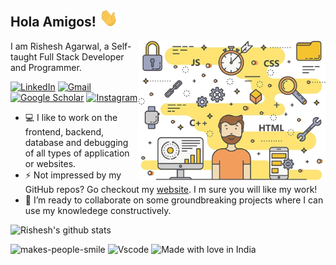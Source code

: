 <h2> Hola Amigos! <img src="https://raw.githubusercontent.com/ABSphreak/ABSphreak/master/gifs/Hi.gif" width="30px"></h2><img  align='right' src="devops.png" width="300">

I am Rishesh Agarwal, a Self-taught Full Stack Developer and Programmer. 

[![LinkedIn](https://img.shields.io/badge/LinkedIn-blue?style=for-the-badge&logo=Linkedin&logoColor=white)](https://www.linkedin.com/in/rishesh-agarwal/) [![Gmail](https://img.shields.io/badge/Gmail-red?style=for-the-badge&logo=gmail&logoColor=white)](mailto:risheshagarwala1@gmail.com) [![Google Scholar](https://img.shields.io/badge/Google%20Scholar-4285F4?style=for-the-badge&logo=google-scholar&logoColor=white)](https://scholar.google.com/citations?user=4njIZdgAAAAJ&hl=en) [![Instagram](https://img.shields.io/badge/Instagram-E4405F?style=for-the-badge&logo=instagram&logoColor=white)](https://www.instagram.com/i_rishesh/) 


- 💻 I like to work on the frontend, backend, database and debugging of all types of application or websites. 
- ⚡ Not impressed by my GitHub repos? Go checkout my [website](http://rishesh007.github.io/). I m sure you will like my work!
- 👯 I’m ready to collaborate on some groundbreaking projects where I can use my knowledege constructively.

![Rishesh's github stats](https://github-readme-stats.vercel.app/api?username=rishesh007&hide=stars&show_icons=true&count_private=true)

![makes-people-smile](https://img.shields.io/badge/MAKES%20PEOPLE-SMILE-orange?style=for-the-badge&logo=Ello)
![Vscode](https://img.shields.io/badge/VSCODE%20-Power%20User%20-gray.svg?colorA=655BE1&colorB=4F44D6&logo=visual-studio-code&style=for-the-badge)
![Made with love in India](https://madewithlove.now.sh/in?heart=true&template=for-the-badge)
